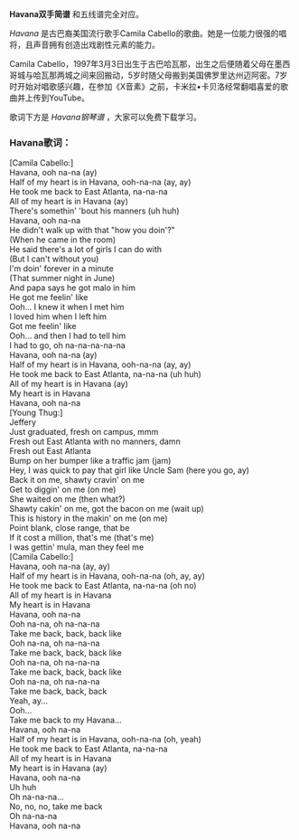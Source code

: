 

**Havana双手简谱** 和五线谱完全对应。

_Havana_ 是古巴裔美国流行歌手Camila Cabello的歌曲。她是一位能力很强的唱将，且声音拥有创造出戏剧性元素的能力。

Camila
Cabello，1997年3月3日出生于古巴哈瓦那，出生之后便随着父母在墨西哥城与哈瓦那两城之间来回搬动，5岁时随父母搬到美国佛罗里达州迈阿密。7岁时开始对唱歌感兴趣，在参加《X音素》之前，卡米拉•卡贝洛经常翻唱喜爱的歌曲并上传到YouTube。

歌词下方是 _Havana钢琴谱_ ，大家可以免费下载学习。

### Havana歌词：

[Camila Cabello:]  
Havana, ooh na-na (ay)  
Half of my heart is in Havana, ooh-na-na (ay, ay)  
He took me back to East Atlanta, na-na-na  
All of my heart is in Havana (ay)  
There's somethin' 'bout his manners (uh huh)  
Havana, ooh na-na  
He didn't walk up with that "how you doin'?"  
(When he came in the room)  
He said there's a lot of girls I can do with  
(But I can't without you)  
I'm doin' forever in a minute  
(That summer night in June)  
And papa says he got malo in him  
He got me feelin' like  
Ooh... I knew it when I met him  
I loved him when I left him  
Got me feelin' like  
Ooh... and then I had to tell him  
I had to go, oh na-na-na-na-na  
Havana, ooh na-na (ay)  
Half of my heart is in Havana, ooh-na-na (ay, ay)  
He took me back to East Atlanta, na-na-na (uh huh)  
All of my heart is in Havana (ay)  
My heart is in Havana  
Havana, ooh na-na  
[Young Thug:]  
Jeffery  
Just graduated, fresh on campus, mmm  
Fresh out East Atlanta with no manners, damn  
Fresh out East Atlanta  
Bump on her bumper like a traffic jam (jam)  
Hey, I was quick to pay that girl like Uncle Sam (here you go, ay)  
Back it on me, shawty cravin' on me  
Get to diggin' on me (on me)  
She waited on me (then what?)  
Shawty cakin' on me, got the bacon on me (wait up)  
This is history in the makin' on me (on me)  
Point blank, close range, that be  
If it cost a million, that's me (that's me)  
I was gettin' mula, man they feel me  
[Camila Cabello:]  
Havana, ooh na-na (ay, ay)  
Half of my heart is in Havana, ooh-na-na (oh, ay, ay)  
He took me back to East Atlanta, na-na-na (oh no)  
All of my heart is in Havana  
My heart is in Havana  
Havana, ooh na-na  
Ooh na-na, oh na-na-na  
Take me back, back, back like  
Ooh na-na, oh na-na-na  
Take me back, back, back like  
Ooh na-na, oh na-na-na  
Take me back, back, back like  
Ooh na-na, oh na-na-na  
Take me back, back, back  
Yeah, ay...  
Ooh...  
Take me back to my Havana...  
Havana, ooh na-na  
Half of my heart is in Havana, ooh-na-na (oh, yeah)  
He took me back to East Atlanta, na-na-na  
All of my heart is in Havana  
My heart is in Havana (ay)  
Havana, ooh na-na  
Uh huh  
Oh na-na-na...  
No, no, no, take me back  
Oh na-na-na  
Havana, ooh na-na

